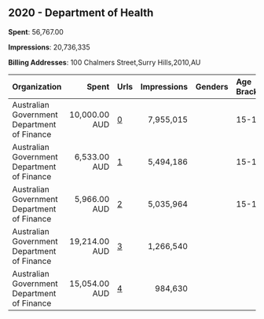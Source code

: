 ## 2020 - Department of Health 
**Spent**: 56,767.00

**Impressions**: 20,736,335

**Billing Addresses**: 100 Chalmers Street,Surry Hills,2010,AU

|Organization|Spent|Urls|Impressions|Genders|Age Brackets|Country Codes|
|:---|---:|:---|---:|:---|:---|:---|
|Australian Government Department of Finance|10,000.00 AUD|[0](https://www.snap.com/political-ads/asset/7f9068e75ae18e5d84cef648e7fb8fdf70806fcafb6c65c1ae70f0ffe12deb3c?mediaType=mp4)|7,955,015||15-19|australia|
|Australian Government Department of Finance|6,533.00 AUD|[1](https://www.snap.com/political-ads/asset/ce1d80c635a72476364525193b96dfd00e51a30f36a908bda683822ecb728394?mediaType=mp4)|5,494,186||15-19|australia|
|Australian Government Department of Finance|5,966.00 AUD|[2](https://www.snap.com/political-ads/asset/ab013585ee9ec3b405a8308ca060e416d9936f029364540722e677295e71401a?mediaType=mp4)|5,035,964||15-19|australia|
|Australian Government Department of Finance|19,214.00 AUD|[3](https://www.snap.com/political-ads/asset/f14d5485d38b8e3908d8cc6800ec455d6bdc08bb4d734c7b4d03855c3a7ddfbc?mediaType=mp4)|1,266,540|||australia|
|Australian Government Department of Finance|15,054.00 AUD|[4](https://www.snap.com/political-ads/asset/d818f08ebd4e78b9fb60b6d399943737234608bdc114ce9a73b02f7c236f8310?mediaType=mp4)|984,630|||australia|
